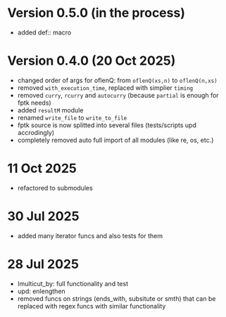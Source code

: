 
# Version 0.5.0 (in the process)
- added def:: macro

# Version 0.4.0 (20 Oct 2025)
- changed order of args for oflenQ: from `oflenQ(xs,n)` to `oflenQ(n,xs)`
- removed `with_execution_time`, replaced with simplier `timing`
- removed `curry`, `rcurry` and `autocurry` (because `partial` is enough for fptk needs)
- added `resultM` module
- renamed `write_file` to `write_to_file`
- fptk source is now splitted into several files (tests/scripts upd accrodingly)
- completely removed auto full import of all modules (like re, os, etc.)

# 11 Oct 2025
- refactored to submodules

# 30 Jul 2025
- added many iterator funcs and also tests for them

# 28 Jul 2025
- lmulticut_by: full functionality and test
- upd: enlengthen
- removed funcs on strings (ends_with, subsitute or smth)
  that can be replaced with regex funcs with similar functionality
